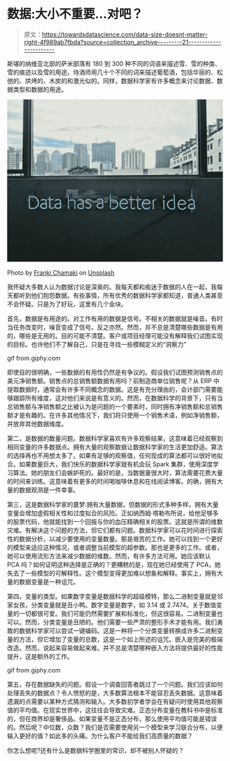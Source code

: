 # 数据:大小不重要…对吧？

> 原文：<https://towardsdatascience.com/data-size-doesnt-matter-right-4f989ab7fbda?source=collection_archive---------21----------------------->

斯堪的纳维亚北部的萨米部落有 180 到 300 种不同的词语来描述雪、雪的种类、雪的痕迹以及雪的用途。侍酒师用几十个不同的词来描述葡萄酒，包括华丽的、松弛的、烘烤的、木炭的和激光似的。同样，数据科学家有许多概念来讨论数据、数据类型和数据的用途。

![](img/d07082623fba9c9f6ace34bc0b93b747.png)

Photo by [Franki Chamaki](https://unsplash.com/@franki?utm_source=medium&utm_medium=referral) on [Unsplash](https://unsplash.com?utm_source=medium&utm_medium=referral)

我怀疑大多数人认为数据讨论是深奥的。我每天都和痴迷于数据的人在一起，我每天都听到他们抱怨数据。有些事情，所有优秀的数据科学家都知道，普通人类甚至不会怀疑。只是为了好玩，这里有几个金块。

首先，数据是有用途的。对工作有用的数据是信号。不相关的数据就是噪音。有时当任务改变时，噪音变成了信号。反之亦然。然而，并不总是清楚哪些数据是有用的，哪些是无用的。目的可能不清楚。客户或项目经理可能没有解释我们试图实现的目标。也许他们不了解自己，只是在寻找一些模糊定义的“洞察力”

gif from giphy.com

即使目的很明确，一些数据的有用性仍然是有争议的。假设我们试图预测销售点的美元净销售额。销售点的总销售额数据有用吗？前制造商单位销售呢？从 ERP 中提取数据时，通常会有许多不同概念的数据。这是有充分理由的，会计部门需要能够跟踪所有维度，这对他们来说是有意义的。然而，在数据科学的背景下，只有当总销售额与净销售额之比被认为是问题的一个要素时，同时拥有净销售额和总销售额才是有趣的。在许多其他情况下，我们将只使用一个销售术语，例如净销售额，并放弃其他数据维度。

第二，是数据的数量问题。数据科学家喜欢有许多观察结果，这意味着已经观察到相同变量的许多数据点。拥有大量的观察数据让数据科学家的生活更加舒适。算法的选择再也不用想太多了。如果有足够的观察值，任何现成的算法都可以很好地拟合。如果数量巨大，我们快乐的数据科学家就有机会玩 Spark 集群，使用深度学习算法。她的朋友们会嫉妒死的。最好的是，当数据量很大时，算法需要花费大量的时间来训练。这意味着有更多的时间喝咖啡休息和在线阅读博客。的确，拥有大量的数据观测是一件幸事。

第三，这是数据科学家的噩梦:拥有大量数据，但数据的形式多种多样。拥有大量变量会增加虚假相关性和过度拟合的风险。正如纳西姆·塔勒布所说，给他足够多的股票代码，他就能找到一个回报与你的血压精确相关的股票。这就是所谓的维数灾难。有解决这个问题的方法，但它们都有问题。数据科学家可以花时间进行探索性的数据分析，以减少要使用的变量数量。那是艰苦的工作。她可以找到一个更好的模型来适应这种情况，或者调整当前模型的超参数。那也是更多的工作。或者，她可以使用流形方法来减少数据的维数。然而，有许多方法可用。她应该默认 PCA 吗？如何证明这种选择是正确的？更糟糕的是，现在她已经使用了 PCA，她失去了一些模型的可解释性。这个模型变得更加难以想象和解释。事实上，拥有大量的数据变量是一种诅咒。

第四，变量的类型。如果数字变量是数据科学的超级模特，那么二进制变量就是邻家女孩，分类变量就是丑小鸭。数字变量是数字，如 3.14 或 2.7474。关于数值变量的一切都很可爱。我们可能仍然需要扩展和标准化，但这很容易。二进制变量也可以。然而，分类变量是丑陋的。他们需要一些严肃的整形手术才能有用。我们勇敢的数据科学家可以尝试一键编码。这是一种将一个分类变量转换成许多二进制变量的方法，但它增加了变量的总数，这是一个如上所述的诅咒。嵌入是完美的极端改造。然而，说起来容易做起来难。并不总是清楚哪种嵌入方法将提供最好的性能提升，这是额外的工作。

gif from giphy.com

第五，存在数据缺失的问题。假设一个调查回答者跳过了一个问题。我们应该如何处理丢失的数据点？令人愤怒的是，大多数算法根本不能容忍丢失数据。这意味着遗漏的点需要以某种方式猜测和输入。大多数初学者学会在有疑问时使用其他观察值的平均值。在现实世界中，这往往会导致灾难。正态分布变量在教科书中是标准的，但在商界却是奢侈品。如果变量不是正态分布，那么使用平均值可能是错误的。然后呢？中位数，众数？我们是否需要使用另一个模型来学习联合分布，以便输入更好的值？如此多的头痛。为什么客户不能给我们高质量的数据？

你怎么想呢?还有什么是数据科学圈里的常识，却不被别人怀疑的？